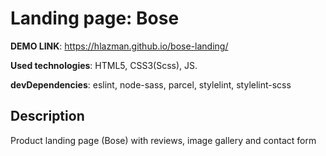 # Landing page: Bose
**DEMO LINK**: https://hlazman.github.io/bose-landing/

**Used technologies**: HTML5, CSS3(Scss), JS.

**devDependencies**: eslint, node-sass, parcel, stylelint, stylelint-scss

## Description

Product landing page (Bose) with reviews, image gallery and contact form
